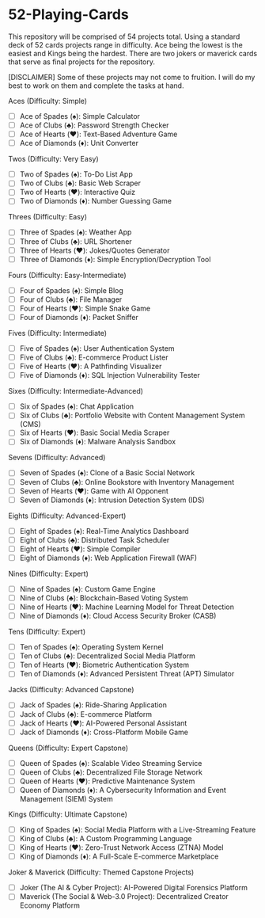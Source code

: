 # 52-Playing-Cards
This repository will be comprised of 54 projects total. Using a standard deck of 52 cards projects range in difficulty. Ace being the lowest is the easiest and Kings being the hardest. There are two jokers or maverick cards that serve as final projects for the repository.

[DISCLAIMER] Some of these projects may not come to fruition. I will do my best to work on them and complete the tasks at hand.

Aces (Difficulty: Simple)
- [ ] Ace of Spades (♠️): Simple Calculator
- [ ] Ace of Clubs (♣️): Password Strength Checker
- [ ] Ace of Hearts (♥️): Text-Based Adventure Game
- [ ] Ace of Diamonds (♦️): Unit Converter

Twos (Difficulty: Very Easy)
- [ ] Two of Spades (♠️): To-Do List App
- [ ] Two of Clubs (♣️): Basic Web Scraper
- [ ] Two of Hearts (♥️): Interactive Quiz
- [ ] Two of Diamonds (♦️): Number Guessing Game

Threes (Difficulty: Easy)
- [ ] Three of Spades (♠️): Weather App
- [ ] Three of Clubs (♣️): URL Shortener
- [ ] Three of Hearts (♥️): Jokes/Quotes Generator
- [ ] Three of Diamonds (♦️): Simple Encryption/Decryption Tool

Fours (Difficulty: Easy-Intermediate)
- [ ] Four of Spades (♠️): Simple Blog
- [ ] Four of Clubs (♣️): File Manager
- [ ] Four of Hearts (♥️): Simple Snake Game
- [ ] Four of Diamonds (♦️): Packet Sniffer

Fives (Difficulty: Intermediate)
- [ ] Five of Spades (♠️): User Authentication System
- [ ] Five of Clubs (♣️): E-commerce Product Lister
- [ ] Five of Hearts (♥️): A Pathfinding Visualizer
- [ ] Five of Diamonds (♦️): SQL Injection Vulnerability Tester

Sixes (Difficulty: Intermediate-Advanced)
- [ ] Six of Spades (♠️): Chat Application
- [ ] Six of Clubs (♣️): Portfolio Website with Content Management System (CMS)
- [ ] Six of Hearts (♥️): Basic Social Media Scraper
- [ ] Six of Diamonds (♦️): Malware Analysis Sandbox

Sevens (Difficulty: Advanced)
- [ ] Seven of Spades (♠️): Clone of a Basic Social Network
- [ ] Seven of Clubs (♣️): Online Bookstore with Inventory Management
- [ ] Seven of Hearts (♥️): Game with AI Opponent
- [ ] Seven of Diamonds (♦️): Intrusion Detection System (IDS)

Eights (Difficulty: Advanced-Expert)
- [ ] Eight of Spades (♠️): Real-Time Analytics Dashboard
- [ ] Eight of Clubs (♣️): Distributed Task Scheduler
- [ ] Eight of Hearts (♥️): Simple Compiler
- [ ] Eight of Diamonds (♦️): Web Application Firewall (WAF)

Nines (Difficulty: Expert)
- [ ] Nine of Spades (♠️): Custom Game Engine
- [ ] Nine of Clubs (♣️): Blockchain-Based Voting System
- [ ] Nine of Hearts (♥️): Machine Learning Model for Threat Detection
- [ ] Nine of Diamonds (♦️): Cloud Access Security Broker (CASB)

Tens (Difficulty: Expert)
- [ ] Ten of Spades (♠️): Operating System Kernel
- [ ] Ten of Clubs (♣️): Decentralized Social Media Platform
- [ ] Ten of Hearts (♥️): Biometric Authentication System
- [ ] Ten of Diamonds (♦️): Advanced Persistent Threat (APT) Simulator

Jacks (Difficulty: Advanced Capstone)
- [ ] Jack of Spades (♠️): Ride-Sharing Application
- [ ] Jack of Clubs (♣️): E-commerce Platform
- [ ] Jack of Hearts (♥️): AI-Powered Personal Assistant
- [ ] Jack of Diamonds (♦️): Cross-Platform Mobile Game

Queens (Difficulty: Expert Capstone)
- [ ] Queen of Spades (♠️): Scalable Video Streaming Service
- [ ] Queen of Clubs (♣️): Decentralized File Storage Network
- [ ] Queen of Hearts (♥️): Predictive Maintenance System
- [ ] Queen of Diamonds (♦️): A Cybersecurity Information and Event Management (SIEM) System

Kings (Difficulty: Ultimate Capstone)
- [ ] King of Spades (♠️): Social Media Platform with a Live-Streaming Feature
- [ ] King of Clubs (♣️): A Custom Programming Language
- [ ] King of Hearts (♥️): Zero-Trust Network Access (ZTNA) Model
- [ ] King of Diamonds (♦️): A Full-Scale E-commerce Marketplace

Joker & Maverick (Difficulty: Themed Capstone Projects)
- [ ] Joker (The AI & Cyber Project): AI-Powered Digital Forensics Platform
- [ ] Maverick (The Social & Web-3.0 Project): Decentralized Creator Economy Platform
